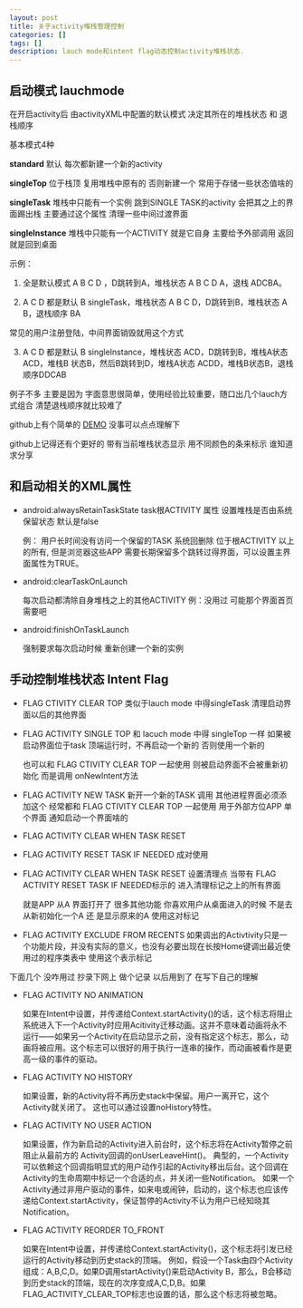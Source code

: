 ```yaml
---
layout: post
title: 关于activity堆栈管理控制
categories: []
tags: []
description: lauch mode和intent flag动态控制activity堆栈状态.
---
```

## 启动模式 lauchmode


在开启activity后 由activityXML中配置的默认模式 决定其所在的堆栈状态 和 退栈顺序


基本模式4种

 **standard** 默认 每次都新建一个新的activity
 
 **singleTop** 位于栈顶 复用堆栈中原有的 否则新建一个 常用于存储一些状态值啥的
 
 
 **singleTask** 堆栈中只能有一个实例 跳到SINGLE TASK的activity 会把其之上的界面踢出栈 主要通过这个属性 清理一些中间过渡界面
 
 
 **singleInstance** 堆栈中只能有一个ACTIVITY 就是它自身 主要给予外部调用 返回就是回到桌面 
 
示例：

1. 全是默认模式 A B C D ，D跳转到A，堆栈状态 A B C D A，退栈 ADCBA。

2. A C D 都是默认  B singleTask，堆栈状态 A B C D，D跳转到B，堆栈状态 A B，退栈顺序 BA 

  常见的用户注册登陆，中间界面销毁就用这个方式

3. A C D 都是默认  B singleInstance，堆栈状态 ACD，D跳转到B，堆栈A状态 ACD，堆栈B 状态B，然后B跳转到D，堆栈A状态 ACDD，堆栈B状态B，退栈顺序DDCAB 

例子不多 主要是因为 字面意思很简单，使用经验比较重要，随口出几个lauch方式组合 清楚退栈顺序就比较难了  

github上有个简单的 [DEMO](https://github.com/mokelab/Android-LauchMode-Demo) 没事可以点点理解下 

github上记得还有个更好的 带有当前堆栈状态显示 用不同颜色的条来标示 谁知道求分享

## 和启动相关的XML属性
- android:alwaysRetainTaskState task根ACTIVITY 属性 设置堆栈是否由系统保留状态  默认是false 
  
  例： 用户长时间没有访问一个保留的TASK 系统回删除 位于根ACTIVITY 以上的所有, 但是浏览器这些APP 需要长期保留多个跳转过得界面，可以设置主界面属性为TRUE。

- android:clearTaskOnLaunch 

  每次启动都清除自身堆栈之上的其他ACTIVITY
  例：没用过 可能那个界面首页 需要吧

-   android:finishOnTaskLaunch 

    强制要求每次启动时候 重新创建一个新的实例

## 手动控制堆栈状态 Intent Flag

- FLAG CTIVITY CLEAR TOP 类似于lauch mode 中得singleTask  清理启动界面以后的其他界面 

- FLAG ACTIVITY SINGLE TOP 和 lacuch mode 中得 singleTop 一样 如果被启动界面位于task 顶端运行时，不再启动一个新的 否则使用一个新的

   也可以和 FLAG CTIVITY CLEAR TOP 一起使用 则被启动界面不会被重新初始化 而是调用  onNewIntent方法

- FLAG ACTIVITY NEW TASK 新开一个新的TASK 调用 其他进程界面必须添加这个
  经常都和 FLAG CTIVITY CLEAR TOP 一起使用 用于外部方位APP 单个界面 通知启动一个界面啥的
- FLAG ACTIVITY CLEAR WHEN TASK RESET
- FLAG ACTIVITY RESET TASK IF NEEDED
  成对使用  

- FLAG ACTIVITY CLEAR WHEN TASK RESET 设置清理点 
   当带有 FLAG ACTIVITY RESET TASK IF NEEDED标示的 进入清理标记之上的所有界面
   
   就是APP 从A 界面打开了 很多其他功能 你喜欢用户从桌面进入的时候 不是去从新初始化一个A 还 是显示原来的A 使用这对标记


- FLAG ACTIVITY EXCLUDE FROM RECENTS
如果调出的Activtivity只是一个功能片段，并没有实际的意义，也没有必要出现在长按Home键调出最近使用过的程序类表中 使用这个表示标记

下面几个 没咋用过 抄录下网上 做个记录 以后用到了 在写下自己的理解

- FLAG ACTIVITY NO ANIMATION

   如果在Intent中设置，并传递给Context.startActivity()的话，这个标志将阻止系统进入下一个Activity时应用Acitivity迁移动画。这并不意味着动画将永不运行——如果另一个Activity在启动显示之前，没有指定这个标志，那么，动画将被应用。这个标志可以很好的用于执行一连串的操作，而动画被看作是更高一级的事件的驱动。

- FLAG ACTIVITY NO HISTORY

   如果设置，新的Activity将不再历史stack中保留。用户一离开它，这个Activity就关闭了。
 这也可以通过设置noHistory特性。

- FLAG ACTIVITY NO USER ACTION 

   如果设置，作为新启动的Activity进入前台时，这个标志将在Activity暂停之前阻止从最前方的 Activity回调的onUserLeaveHint()。 
       典型的，一个Activity可以依赖这个回调指明显式的用户动作引起的Activity移出后台。这个回调在Activity的生命周期中标记一个合适的点，并关闭一些Notification。 
       如果一个Activity通过非用户驱动的事件，如来电或闹钟，启动的，这个标志也应该传递给Context.startActivity，保证暂停的Activity不认为用户已经知晓其Notification。 

- FLAG ACTIVITY REORDER TO_FRONT

  如果在Intent中设置，并传递给Context.startActivity()，这个标志将引发已经运行的Activity移动到历史stack的顶端。 
       例如，假设一个Task由四个Activity组成：A,B,C,D。如果D调用startActivity()来启动Activity B，那么，B会移动到历史stack的顶端，现在的次序变成A,C,D,B。如果FLAG_ACTIVITY_CLEAR_TOP标志也设置的话，那么这个标志将被忽略。 









 



